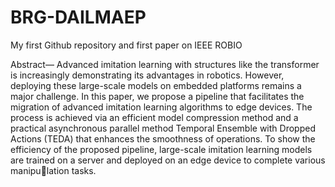 # BRG-DAILMAEP
My first Github repository and first paper on IEEE ROBIO

Abstract— Advanced imitation learning with structures like
the transformer is increasingly demonstrating its advantages
in robotics. However, deploying these large-scale models on
embedded platforms remains a major challenge. In this paper,
we propose a pipeline that facilitates the migration of advanced
imitation learning algorithms to edge devices. The process is
achieved via an efficient model compression method and a
practical asynchronous parallel method Temporal Ensemble
with Dropped Actions (TEDA) that enhances the smoothness
of operations. To show the efficiency of the proposed pipeline,
large-scale imitation learning models are trained on a server
and deployed on an edge device to complete various manipulation tasks.
